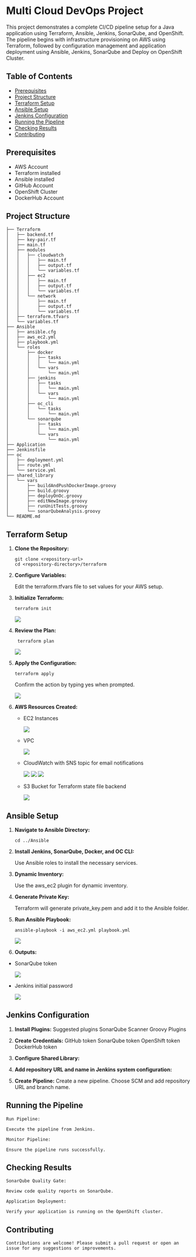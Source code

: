 # Multi Cloud DevOps Project

This project demonstrates a complete CI/CD pipeline setup for a Java application using Terraform, Ansible, Jenkins, SonarQube, and OpenShift. The pipeline begins with infrastructure provisioning on AWS using Terraform, followed by configuration management and application deployment using Ansible, Jenkins, SonarQube and Deploy on OpenShift Cluster.

## Table of Contents

- [Prerequisites](#prerequisites)
- [Project Structure](#project-structure)
- [Terraform Setup](#terraform-setup)
- [Ansible Setup](#ansible-setup)
- [Jenkins Configuration](#jenkins-configuration)
- [Running the Pipeline](#running-the-pipeline)
- [Checking Results](#checking-results)
- [Contributing](#contributing)


## Prerequisites

- AWS Account
- Terraform installed
- Ansible installed
- GitHub Account
- OpenShift Cluster
- DockerHub Account

## Project Structure

```
├── Terraform
│   ├── backend.tf
│   ├── key-pair.tf
│   ├── main.tf
│   ├── modules
│   │   ├── cloudwatch
│   │   │   ├── main.tf
│   │   │   ├── output.tf
│   │   │   └── variables.tf
│   │   ├── ec2
│   │   │   ├── main.tf
│   │   │   ├── output.tf
│   │   │   └── variables.tf
│   │   └── network
│   │       ├── main.tf
│   │       ├── output.tf
│   │       └── variables.tf
│   ├── terraform.tfvars
│   └── variables.tf
├── Ansible
│   ├── ansible.cfg
│   ├── aws_ec2.yml
│   ├── playbook.yml
│   └── roles
│       ├── docker
│       │   ├── tasks
│       │   │   └── main.yml
│       │   └── vars
│       │       └── main.yml
│       ├── jenkins
│       │   ├── tasks
│       │   │   └── main.yml
│       │   └── vars
│       │       └── main.yml
│       ├── oc_cli
│       │   └── tasks
│       │       └── main.yml
│       └── sonarqube
│           ├── tasks
│           │   └── main.yml
│           └── vars
│               └── main.yml
├── Application
├── Jenkinsfile
├── oc
│   ├── deployment.yml
│   ├── route.yml
│   └── service.yml
├── shared_library
│   └── vars
│       ├── buildAndPushDockerImage.groovy
│       ├── build.groovy
│       ├── deployOnOc.groovy
│       ├── editNewImage.groovy
│       ├── runUnitTests.groovy
│       └── sonarQubeAnalysis.groovy
└── README.md

```
## Terraform Setup

1. **Clone the Repository:**

    ```
    git clone <repository-url>
    cd <repository-directory>/terraform

    ```
2. **Configure Variables:**

    Edit the terraform.tfvars file to set values for your AWS setup.

3. **Initialize Terraform:**

    ```
    terraform init

    ```
    ![](https://github.com/AliKhamed/MultiCloudDevOpsProject/blob/dev/screenshots/terrInit.png)

4. **Review the Plan:**

    ```
     terraform plan

    ```
    ![](https://github.com/AliKhamed/MultiCloudDevOpsProject/blob/dev/screenshots/terraPlan.png)

5. **Apply the Configuration:**

    ```
    terraform apply
    ```

    Confirm the action by typing yes when prompted.

    ![](https://github.com/AliKhamed/MultiCloudDevOpsProject/blob/dev/screenshots/terraApply.png)

6. **AWS Resources Created:**

    - EC2 Instances

        ![](https://github.com/AliKhamed/MultiCloudDevOpsProject/blob/dev/screenshots/ec2.png)

    - VPC

        ![](https://github.com/AliKhamed/MultiCloudDevOpsProject/blob/dev/screenshots/vpc2.png)

    - CloudWatch with SNS topic for email notifications

        ![](https://github.com/AliKhamed/MultiCloudDevOpsProject/blob/dev/screenshots/cloudwatch.png)
        ![](https://github.com/AliKhamed/MultiCloudDevOpsProject/blob/dev/screenshots/sns.png)
        ![](https://github.com/AliKhamed/MultiCloudDevOpsProject/blob/dev/screenshots/snsEmail.png)

    - S3 Bucket for Terraform state file backend

        ![](https://github.com/AliKhamed/MultiCloudDevOpsProject/blob/dev/screenshots/s3.png)


## Ansible Setup

1. **Navigate to Ansible Directory:**
    ```
    cd ../Ansible

    ```
2. **Install Jenkins, SonarQube, Docker, and OC CLI:**

    Use Ansible roles to install the necessary services.

3. **Dynamic Inventory:**

    Use the aws_ec2 plugin for dynamic inventory.

4. **Generate Private Key:**

    Terraform will generate private_key.pem and add it to the Ansible folder.

5. **Run Ansible Playbook:**

    ```
    ansible-playbook -i aws_ec2.yml playbook.yml

    ```
    ![](https://github.com/AliKhamed/MultiCloudDevOpsProject/blob/dev/screenshots/ansibleApply.png)
    

6. **Outputs:**

- SonarQube token

    ![](https://github.com/AliKhamed/MultiCloudDevOpsProject/blob/dev/screenshots/sonarToken1.png)

- Jenkins initial password

    ![](https://github.com/AliKhamed/MultiCloudDevOpsProject/blob/dev/screenshots/jenkinsPass.png)


## Jenkins Configuration

1. **Install Plugins:**
        Suggested plugins
        SonarQube Scanner
        Groovy Plugins

2. **Create Credentials:**
        GitHub token
        SonarQube token
        OpenShift token
        DockerHub token

3. **Configure Shared Library:**

4. **Add repository URL and name in Jenkins system configuration:**

5. **Create Pipeline:**
        Create a new pipeline.
        Choose SCM and add repository URL and branch name.

## Running the Pipeline

    Run Pipeline:

    Execute the pipeline from Jenkins.

    Monitor Pipeline:

    Ensure the pipeline runs successfully.

## Checking Results

    SonarQube Quality Gate:

    Review code quality reports on SonarQube.

    Application Deployment:

    Verify your application is running on the OpenShift cluster.

## Contributing

    Contributions are welcome! Please submit a pull request or open an issue for any suggestions or improvements.